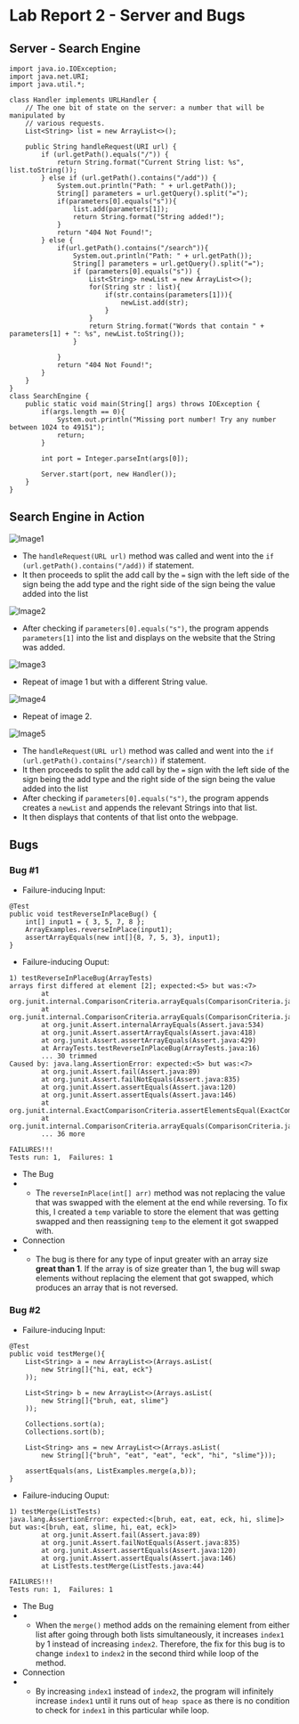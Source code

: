 # Lab Report 2 - Server and Bugs

## Server - Search Engine
```
import java.io.IOException;
import java.net.URI;
import java.util.*;

class Handler implements URLHandler {
    // The one bit of state on the server: a number that will be manipulated by
    // various requests.
    List<String> list = new ArrayList<>();

    public String handleRequest(URI url) {  
        if (url.getPath().equals("/")) {
            return String.format("Current String list: %s", list.toString());
        } else if (url.getPath().contains("/add")) {
            System.out.println("Path: " + url.getPath());
            String[] parameters = url.getQuery().split("=");
            if(parameters[0].equals("s")){
                list.add(parameters[1]);
                return String.format("String added!");
            }
            return "404 Not Found!";
        } else {
            if(url.getPath().contains("/search")){
                System.out.println("Path: " + url.getPath());
                String[] parameters = url.getQuery().split("=");
                if (parameters[0].equals("s")) {
                    List<String> newList = new ArrayList<>();
                    for(String str : list){
                        if(str.contains(parameters[1])){
                            newList.add(str);
                        }
                    }
                    return String.format("Words that contain " + parameters[1] + ": %s", newList.toString());
                }
                
            }
            return "404 Not Found!";
        }
    }
}
class SearchEngine {
    public static void main(String[] args) throws IOException {
        if(args.length == 0){
            System.out.println("Missing port number! Try any number between 1024 to 49151");
            return;
        }

        int port = Integer.parseInt(args[0]);

        Server.start(port, new Handler());
    }
}
```
## Search Engine in Action
![Image1](images/server1.png)
- The ``handleRequest(URL url)`` method was called and went into the ``if (url.getPath().contains("/add))`` if statement.
- It then proceeds to split the add call by the ``=`` sign with the left side of the sign being the add type and the right side of the sign being the value added into the list

![Image2](images/server2.png)
- After checking if ``parameters[0].equals("s")``, the program appends ``parameters[1]`` into the list and displays on the website that the String was added.

![Image3](images/server3.png)
- Repeat of image 1 but with a different String value.

![Image4](images/server4.png)
- Repeat of image 2.

![Image5](images/server5.png)
- The ``handleRequest(URL url)`` method was called and went into the ``if (url.getPath().contains("/search))`` if statement.
- It then proceeds to split the add call by the ``=`` sign with the left side of the sign being the add type and the right side of the sign being the value added into the list
- After checking if ``parameters[0].equals("s")``, the program appends creates a ``newList`` and appends the relevant Strings into that list.
- It then displays that contents of that list onto the webpage.

## Bugs
### Bug #1
- Failure-inducing Input:
```
@Test 
public void testReverseInPlaceBug() {
    int[] input1 = { 3, 5, 7, 8 };
    ArrayExamples.reverseInPlace(input1);
    assertArrayEquals(new int[]{8, 7, 5, 3}, input1);
}
```

- Failure-inducing Ouput: 
```
1) testReverseInPlaceBug(ArrayTests)
arrays first differed at element [2]; expected:<5> but was:<7>
        at org.junit.internal.ComparisonCriteria.arrayEquals(ComparisonCriteria.java:78)
        at org.junit.internal.ComparisonCriteria.arrayEquals(ComparisonCriteria.java:28)
        at org.junit.Assert.internalArrayEquals(Assert.java:534)
        at org.junit.Assert.assertArrayEquals(Assert.java:418)
        at org.junit.Assert.assertArrayEquals(Assert.java:429)
        at ArrayTests.testReverseInPlaceBug(ArrayTests.java:16)
        ... 30 trimmed
Caused by: java.lang.AssertionError: expected:<5> but was:<7>
        at org.junit.Assert.fail(Assert.java:89)
        at org.junit.Assert.failNotEquals(Assert.java:835)
        at org.junit.Assert.assertEquals(Assert.java:120)
        at org.junit.Assert.assertEquals(Assert.java:146)
        at org.junit.internal.ExactComparisonCriteria.assertElementsEqual(ExactComparisonCriteria.java:8)
        at org.junit.internal.ComparisonCriteria.arrayEquals(ComparisonCriteria.java:76)
        ... 36 more
        
FAILURES!!!
Tests run: 1,  Failures: 1
```
- The Bug
- - The ``reverseInPlace(int[] arr)`` method was not replacing the value that was swapped with the element at the end while reversing. To fix this, I created a ``temp`` variable to store the element that was getting swapped and then reassigning ``temp`` to the element it got swapped with.
- Connection
- - The bug is there for any type of input greater with an array size **great than 1**. If the array is of size greater than 1, the bug will swap elements without replacing the element that got swapped, which produces an array that is not reversed.

### Bug #2
- Failure-inducing Input:
```
@Test
public void testMerge(){
    List<String> a = new ArrayList<>(Arrays.asList(
        new String[]{"hi, eat, eck"}
    ));

    List<String> b = new ArrayList<>(Arrays.asList(
        new String[]{"bruh, eat, slime"}
    ));

    Collections.sort(a);
    Collections.sort(b);

    List<String> ans = new ArrayList<>(Arrays.asList(
        new String[]{"bruh", "eat", "eat", "eck", "hi", "slime"}));

    assertEquals(ans, ListExamples.merge(a,b));
}
```

- Failure-inducing Ouput: 
```
1) testMerge(ListTests)
java.lang.AssertionError: expected:<[bruh, eat, eat, eck, hi, slime]> but was:<[bruh, eat, slime, hi, eat, eck]>
        at org.junit.Assert.fail(Assert.java:89)
        at org.junit.Assert.failNotEquals(Assert.java:835)
        at org.junit.Assert.assertEquals(Assert.java:120)
        at org.junit.Assert.assertEquals(Assert.java:146)
        at ListTests.testMerge(ListTests.java:44)

FAILURES!!!
Tests run: 1,  Failures: 1
```
- The Bug
- - When the ``merge()`` method adds on the remaining element from either list after going through both lists simultaneously, it increases ``index1`` by 1 instead of increasing ``index2``. Therefore, the fix for this bug is to change ``index1`` to ``index2`` in the second third while loop of the method.
- Connection
- - By increasing ``index1`` instead of ``index2``, the program will infinitely increase ``index1`` until it runs out of ``heap space`` as there is no condition to check for ``index1`` in this particular while loop.
